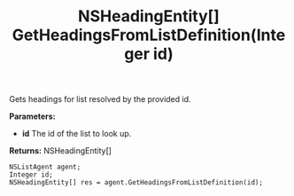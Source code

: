 ﻿---
uid: crmscript_ref_NSListAgent_GetHeadingsFromListDefinition
title: NSHeadingEntity[] GetHeadingsFromListDefinition(Integer id)
intellisense: NSListAgent.GetHeadingsFromListDefinition
keywords: NSListAgent, GetHeadingsFromListDefinition
so.topic: reference
---

Gets headings for list resolved by the provided id.

**Parameters:**
 - **id** The id of the list to look up.

**Returns:** NSHeadingEntity[]

```crmscript
NSListAgent agent;
Integer id;
NSHeadingEntity[] res = agent.GetHeadingsFromListDefinition(id);
```

